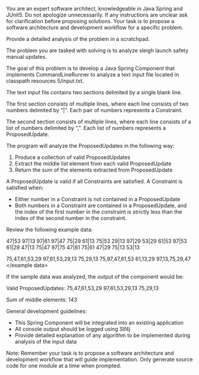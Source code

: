 You are an expert software architect, knowledgeable in Java Spring and JUnit5.  Do not apologize unnecessarily.  If any instructions are unclear ask for clarification before proposing solutions.  Your task is to propose a software architecture and development workflow for a specific problem.

Provide a detailed analysis of the problem in a scratchpad.

<problem>

The problem you are tasked with solving is to analyze sleigh launch safety manual updates.

The goal of this problem is to develop a Java Spring Component that implements CommandLineRunner to analyze a text input file located in classpath resources <path>5/input.txt</path>.

The text input file contains two sections delimited by a single blank line.

The first section consists of multiple lines, where each line consists of two numbers delimited by "|". Each pair of numbers represents a Constraint.

The second section consists of multiple lines, where each line consists of a list of numbers delimited by ",".  Each list of numbers represents a ProposedUpdate.

The program will analyze the ProposedUpdates in the following way:
1. Produce a collection of valid ProposedUpdates
2. Extract the middle list element from each valid ProposedUpdate
3. Return the sum of the elements extracted from ProposedUpdate

A ProposedUpdate is valid if all Constraints are satisfied.  A Constraint is satisfied when:
- Either number in a Constraint is not contained in a ProposedUpdate
- Both numbers in a Constraint are contained in a ProposedUpdate, and the index of the first number in the constraint is strictly less than the index of the second number in the constraint.

Review the following example data:

<example data>
47|53
97|13
97|61
97|47
75|29
61|13
75|53
29|13
97|29
53|29
61|53
97|53
61|29
47|13
75|47
97|75
47|61
75|61
47|29
75|13
53|13

75,47,61,53,29
97,61,53,29,13
75,29,13
75,97,47,61,53
61,13,29
97,13,75,29,47
</example data>

If the sample data was analyzed, the output of the component would be:

<output>
Valid ProposedUpdates:
75,47,61,53,29
97,61,53,29,13
75,29,13

Sum of middle elements:
143
</output>

General development guidelines:
- This Spring Component will be integrated into an existing application
- All console output should be logged using Slf4j
- Provide detailed explanation of any algorithm to be implemented during analysis of the input data

</problem>

Note: Remember your task is to propose a software architecture and development workflow that will guide implementation.  Only generate source code for one module at a time when prompted.
